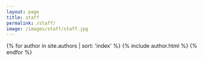 ```yaml
---
layout: page
title: staff
permalink: /staff/
image: /images/staff/staff.jpg
---
```


{% for author in site.authors | sort: 'index' %}
{% include author.html %}
{% endfor %}
